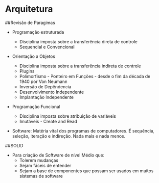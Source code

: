 # Arquitetura

##Revisão de Paragimas

* Programação estruturada
  - Disciplina imposta sobre a transferência direta de controle
  - Sequencial e Convencional

* Orientação a Objetos
  - Disciplina imposta sobre a transferência indireta de controle
  - Plugins
  - Polimorfismo - Ponteiro em Funções - desde o fim da década de 1940 por Von Neumann
  - Inversão de Depêndencia
  - Desenvolvimento Independente
  - Implantação Independente

* Programação Funcional
  - Disciplina imposta sobre atribuição de variáveis
  - Imutáveis - Create and Read

* Software: Matéria vital dos programas de computadores.
 É sequência, seleção, iteração e indireção. Nada mais e nada menos.

##SOLID

  - Para criação de Software de nível Médio que:
    - Tolerem mudanças
    - Sejam fáceis de entender
    - Sejam a base de componentes que possam ser usados em muitos sistemas de software


